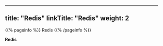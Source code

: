 
---
title: "Redis"
linkTitle: "Redis"
weight: 2
---

{{% pageinfo %}}
Redis
{{% /pageinfo %}}


**Redis**



